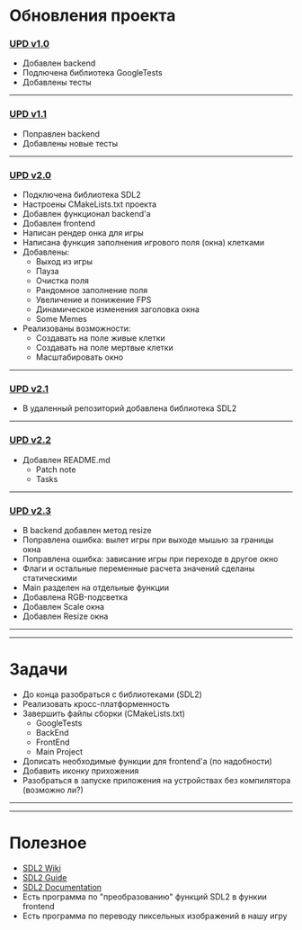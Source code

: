 # Обновления проекта
### [UPD v1.0](https://github.com/Valentin-Igrevsky/game_of_jiza/commit/4858da094bcf122f49654313ea27ddec35f5aa75/ "backend, gtest")
* Добавлен backend
* Подлючена библиотека GoogleTests
* Добавлены тесты

___

### [UPD v1.1](https://github.com/Valentin-Igrevsky/game_of_jiza/commit/1c259fb1acdfba97d6ec614ff0ebf1a45d4f21ef/ "удалил прагма уанс в life.cpp")
* Поправлен backend
* Добавлены новые тесты

___

### [UPD v2.0](https://github.com/Valentin-Igrevsky/game_of_jiza/commit/63ba563682e90336c6b84b9094a218c86b02f974/ "UPD backend, ADD frontend")
* Подключена библиотека SDL2
* Настроены CMakeLists.txt проекта
* Добавлен функционал backend'а
* Добавлен frontend
* Написан рендер онка для игры
* Написана функция заполнения игрового поля (окна) клетками
* Добавлены:
  * Выход из игры
  * Пауза
  * Очистка поля
  * Рандомное заполнение поля
  * Увеличение и понижение FPS
  * Динамическое изменения заголовка окна
  * Some Memes
* Реализованы возможности:
  * Создавать на поле живые клетки
  * Создавать на поле мертвые клетки
  * Масштабировать окно

___

### [UPD v2.1](https://github.com/Valentin-Igrevsky/game_of_jiza/commit/5ba9ab63a212d94eb9f1d0727cdb8e900f788dbf/ "commit SDL2 lib")
* В удаленный репозиторий добавлена библиотека SDL2

___

### [UPD v2.2](https://github.com/Valentin-Igrevsky/game_of_jiza/commit/806e67b6db4d8bb4efe34ea46152249e310502c9/ "add README.md")
* Добавлен README.md
  * Patch note
  * Tasks

___

### [UPD v2.3]()
* В backend добавлен метод resize
* Поправлена ошибка: вылет игры при выходе мышью за границы окна
* Поправлена ошибка: зависание игры при переходе в другое окно
* Флаги и остальные переменные расчета значений сделаны статическими
* Main разделен на отдельные функции
* Добавлена RGB-подсветка
* Добавлен Scale окна
* Добавлен Resize окна

 ___
 ___

# Задачи
* До конца разобраться с библиотеками (SDL2)
* Реализовать кросс-платформенность
* Завершить файлы сборки (CMakeLists.txt)
  * GoogleTests
  * BackEnd
  * FrontEnd
  * Main Project
* Дописать необходимые функции для frontend'а (по надобности)
* Добавить иконку прихожения
* Разобраться в запуске приложения на устройствах без компилятора (возможно ли?)

___
___

# Полезное
* [SDL2 Wiki](https://wiki.libsdl.org/SDL2/FrontPage/ "Документация по SDL2")
* [SDL2 Guide](https://habr.com/ru/articles/453700/ "Уроки по SDL2")
* [SDL2 Documentation](https://tr0ll.net/libsdl/docs/sdldoc.pdf "Документация по SDL2 v2")
* Есть программа по "преобразованию" функций SDL2 в функии frontend
* Есть программа по переводу пиксельных изображений в нашу игру
